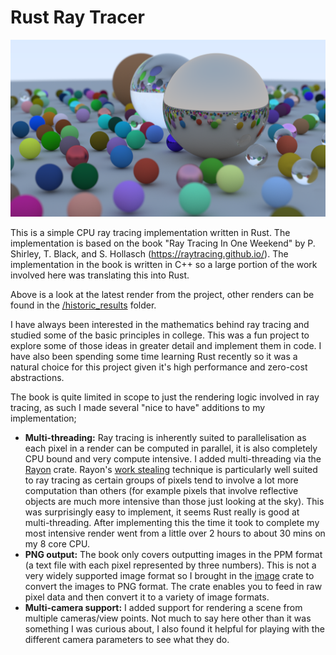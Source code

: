 # Rust Ray Tracer

![render 7](historic_results/result_7.png)

This is a simple CPU ray tracing implementation written in Rust. The
implementation is based on the book "Ray Tracing In One Weekend" by P. Shirley,
T. Black, and S. Hollasch (https://raytracing.github.io/). The implementation in
the book is written in C++ so a large portion of the work involved here was
translating this into Rust.

Above is a look at the latest render from the project, other renders can be
found in the [/historic_results](/historic_results) folder.

I have always been interested in the mathematics behind ray tracing and studied
some of the basic principles in college. This was a fun project to explore some
of those ideas in greater detail and implement them in code. I have also been
spending some time learning Rust recently so it was a natural choice  for this
project given it's high performance and zero-cost abstractions.

The book is quite limited in scope to just the rendering logic involved in ray
tracing, as such I made several "nice to have" additions to my implementation;

- **Multi-threading:** Ray tracing is inherently suited to parallelisation as
  each pixel in a render can be computed in parallel, it is also completely CPU
  bound and very compute intensive. I added multi-threading via the
  [Rayon](https://github.com/rayon-rs/rayon) crate. Rayon's [work
  stealing](https://github.com/rayon-rs/rayon/blob/main/FAQ.md#how-does-rayon-balance-work-between-threads)
  technique is particularly well suited to ray tracing as certain groups of
  pixels tend to involve a lot more computation than others (for example pixels
  that involve reflective objects are much more intensive than those just
  looking at the sky). This was surprisingly easy to implement, it seems Rust
  really is good at multi-threading. After implementing this the time it took to
  complete my most intensive render went from a little over 2 hours to about 30
  mins on my 8 core CPU.
- **PNG output:** The book only covers outputting images in the PPM format (a
  text file with each pixel represented by three numbers). This is not a very
  widely supported image format so I brought in the
  [image](https://github.com/image-rs/image) crate to convert the images to PNG
  format. The crate enables you to feed in raw pixel data and then convert it to
  a variety of image formats.
- **Multi-camera support:** I added support for rendering a scene from multiple
  cameras/view points. Not much to say here other than it was something I was
  curious about, I also found it helpful for playing with the different camera
  parameters to see what they do.
